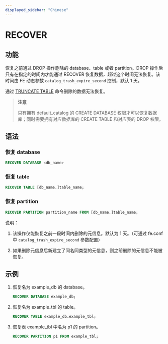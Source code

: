 ```yaml
---
displayed_sidebar: "Chinese"
---
```


# RECOVER

## 功能

恢复之前通过 DROP 操作删除的 database、table 或者 partition。DROP 操作后只有在指定的时间内才能通过 RECOVER 恢复数据，超过这个时间无法恢复。该时间由 FE 动态参数 `catalog_trash_expire_second` 控制，默认 1 天。

通过 [TRUNCATE TABLE](./TRUNCATE_TABLE.md) 命令删除的数据无法恢复。

> **注意**
>
> 只有拥有 default_catalog 的 CREATE DATABASE 权限才可以恢复数据库；同时需要拥有对应数据库的 CREATE TABLE 和对应表的 DROP 权限。

## 语法

### 恢复 database

```sql
RECOVER DATABASE <db_name>
```

### 恢复 table

```sql
RECOVER TABLE [db_name.]table_name;
```

### 恢复 partition

```sql
RECOVER PARTITION partition_name FROM [db_name.]table_name;
```

说明：

1. 该操作仅能恢复之前一段时间内删除的元信息。默认为 1 天。（可通过 fe.conf 中 `catalog_trash_expire_second` 参数配置）

2. 如果删除元信息后新建立了同名同类型的元信息，则之前删除的元信息不能被恢复。

## 示例

1. 恢复名为 example_db 的 database。

    ```sql
    RECOVER DATABASE example_db;
    ```

2. 恢复名为 example_tbl 的 table。

    ```sql
    RECOVER TABLE example_db.example_tbl;
    ```

3. 恢复表 example_tbl 中名为 p1 的 partition。

    ```sql
    RECOVER PARTITION p1 FROM example_tbl;
    ```
